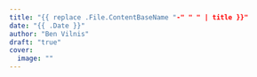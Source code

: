 ```yaml
---
title: "{{ replace .File.ContentBaseName "-" " " | title }}"
date: "{{ .Date }}"
author: "Ben Vilnis"
draft: "true"
cover:
  image: ""
---
```

